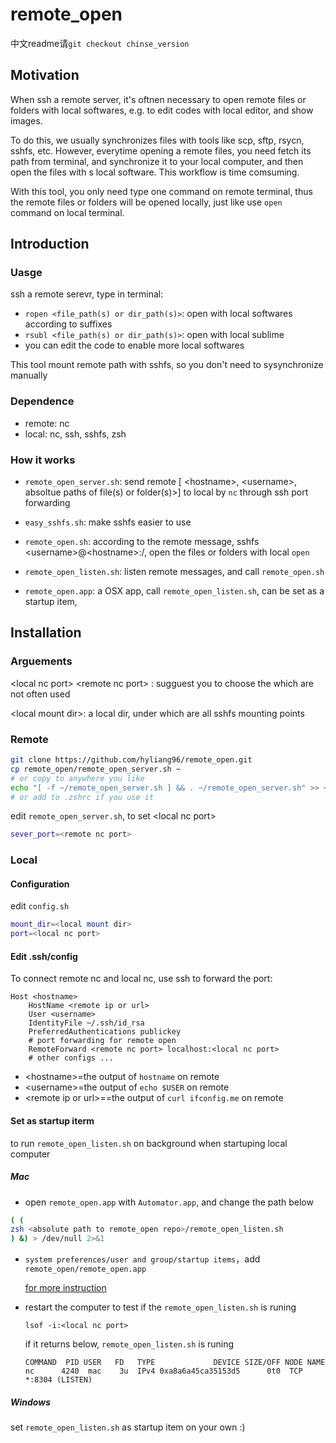 # remote_open

中文readme请`git checkout chinse_version`

## Motivation

When ssh a remote server, it's oftnen necessary to open remote files or folders with local softwares, e.g. to edit codes with local editor, and show images.

To do this, we usually synchronizes files with tools like scp, sftp, rsycn, sshfs, etc. However, everytime opening a remote files, you need fetch its path from terminal, and synchronize it to your local computer, and then open the files  with s local software. This workflow is time comsuming.

With this tool, you only need type one command on remote terminal, thus the remote files or folders will be opened locally, just like use `open` command on local terminal.

## Introduction

### Uasge

ssh a remote serevr, type in terminal:

* `ropen <file_path(s) or dir_path(s)>`: open with local softwares according to suffixes
* `rsubl <file_path(s) or dir_path(s)>`: open with local sublime
* you can edit the code to enable more local softwares

This tool mount remote path with sshfs, so you don't need to sysynchronize manually

### Dependence

* remote: nc
* local: nc, ssh, sshfs, zsh

### How it works
* `remote_open_server.sh`: send remote  [ \<hostname>, \<username>, absoltue paths of file(s) or folder(s)>] to local by `nc` through ssh port forwarding

* `easy_sshfs.sh`: make sshfs easier to use
* `remote_open.sh`: according to the remote message, sshfs \<username>@\<hostname>:/, open the files or folders with local `open`
* `remote_open_listen.sh`: listen remote messages, and call `remote_open.sh`
* `remote_open.app`: a OSX app, call `remote_open_listen.sh`, can be set as a startup item, 

## Installation

### Arguements

\<local nc port>  \<remote nc port> : sugguest you to choose the which are not often used 

\<local mount dir>: a local dir, under which are all sshfs mounting points

### Remote

```bash
git clone https://github.com/hyliang96/remote_open.git
cp remote_open/remote_open_server.sh ~ 
# or copy to anywhere you like
echo "[ -f ~/remote_open_server.sh ] && . ~/remote_open_server.sh" >> ~/.bashrc
# or add to .zshrc if you use it
```

edit `remote_open_server.sh`, to set \<local nc port>

```bash
sever_port=<remote nc port>
```

### Local

####  Configuration

edit  `config.sh` 

```bash
mount_dir=<local mount dir>
port=<local nc port>
```

#### Edit .ssh/config

To connect remote nc and local nc, use ssh to forward the port:

~~~ssh
Host <hostname>
    HostName <remote ip or url>
    User <username>
    IdentityFile ~/.ssh/id_rsa
    PreferredAuthentications publickey
    # port forwarding for remote open
    RemoteForward <remote nc port> localhost:<local nc port>
    # other configs ...
~~~
* \<hostname>=the output of `hostname` on remote
* \<username>=the output of `echo $USER` on remote
* \<remote ip or url>==the output of `curl ifconfig.me` on remote

#### Set as startup iterm
to run  `remote_open_listen.sh` on background when startuping local computer

##### Mac
* open  `remote_open.app` with `Automator.app`, and change the path below
~~~zsh
( ( 
zsh <absolute path to remote_open repo>/remote_open_listen.sh
) &) > /dev/null 2>&1
~~~
* `system preferences/user and group/startup items`，add `remote_open/remote_open.app`

  [for more instruction](https://www.jianshu.com/p/799e3769fb92)

* restart the computer to test if the  `remote_open_listen.sh`  is runing

  ```
  lsof -i:<local nc port>
  ```

  if it returns below,   `remote_open_listen.sh`  is runing

  ```
  COMMAND  PID USER   FD   TYPE             DEVICE SIZE/OFF NODE NAME
  nc      4240  mac    3u  IPv4 0xa8a6a45ca35153d5      0t0  TCP *:8304 (LISTEN)
  ```

##### Windows

set  `remote_open_listen.sh`  as startup item on your own :)



